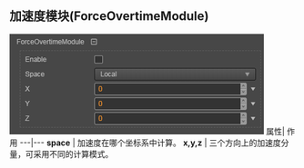 ## 加速度模块(ForceOvertimeModule)
![](particle-system/force_module.png)
属性| 作用
---|---
**space** | 加速度在哪个坐标系中计算。
**x,y,z** | 三个方向上的加速度分量，可采用不同的计算模式。
